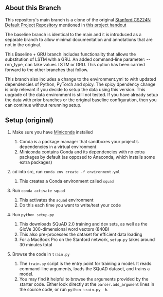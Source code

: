 ## About this Branch

This repository's main branch is a clone of the original [Stanford CS224N Default Project Repository](https://github.com/minggg/squad) mentioned in [this project handout](http://web.stanford.edu/class/cs224n/project/default-final-project-handout.pdf)

The baseline branch is identical to the main and it is introduced as a separate branch to allow minimal documentation and annotations that are not in the original.

This Baseline + GRU branch includes functionality that allows the substitution of LSTM with a GRU. An added command-line parameter: --rnn_type, can take values LSTM or GRU. This option has been carried forward to the other branches that follow. 

This branch also includes a change to the environment.yml to with updated dependencies of Python, PyTorch and spicy. The spicy dpendency change is only relevant if you decide to setup the data using this version. This upgrade of the data environment is still not  tested. If you have already setup the data with prior branches or the original baseline configuration, then you can continue without rerunning setup. 

## Setup (original)

1. Make sure you have [Miniconda](https://conda.io/docs/user-guide/install/index.html#regular-installation) installed
    1. Conda is a package manager that sandboxes your project’s dependencies in a virtual environment
    2. Miniconda contains Conda and its dependencies with no extra packages by default (as opposed to Anaconda, which installs some extra packages)

2. cd into src, run `conda env create -f environment.yml`
    1. This creates a Conda environment called `squad`

3. Run `conda activate squad`
    1. This activates the `squad` environment
    2. Do this each time you want to write/test your code
  
4. Run `python setup.py`
    1. This downloads SQuAD 2.0 training and dev sets, as well as the GloVe 300-dimensional word vectors (840B)
    2. This also pre-processes the dataset for efficient data loading
    3. For a MacBook Pro on the Stanford network, `setup.py` takes around 30 minutes total  

5. Browse the code in `train.py`
    1. The `train.py` script is the entry point for training a model. It reads command-line arguments, loads the SQuAD dataset, and trains a model.
    2. You may find it helpful to browse the arguments provided by the starter code. Either look directly at the `parser.add_argument` lines in the source code, or run `python train.py -h`.
